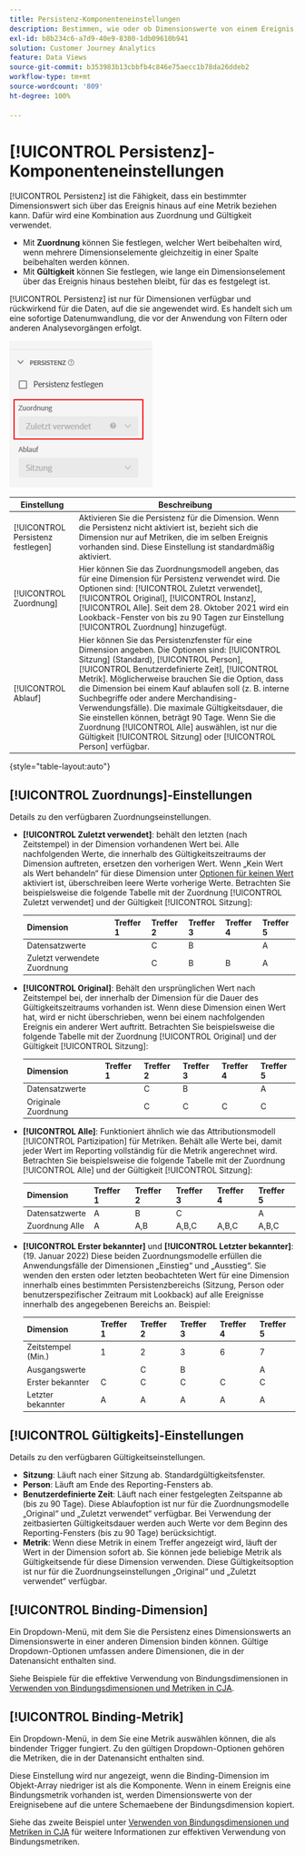 ```yaml
---
title: Persistenz-Komponenteneinstellungen
description: Bestimmen, wie oder ob Dimensionswerte von einem Ereignis zum nächsten bestehen bleiben.
exl-id: b8b234c6-a7d9-40e9-8380-1db09610b941
solution: Customer Journey Analytics
feature: Data Views
source-git-commit: b353983b13cbbfb4c846e75aecc1b78da26ddeb2
workflow-type: tm+mt
source-wordcount: '809'
ht-degree: 100%

---
```



# [!UICONTROL Persistenz]-Komponenteneinstellungen

[!UICONTROL Persistenz] ist die Fähigkeit, dass ein bestimmter Dimensionswert sich über das Ereignis hinaus auf eine Metrik beziehen kann. Dafür wird eine Kombination aus Zuordnung und Gültigkeit verwendet.

* Mit **Zuordnung** können Sie festlegen, welcher Wert beibehalten wird, wenn mehrere Dimensionselemente gleichzeitig in einer Spalte beibehalten werden können.
* Mit **Gültigkeit** können Sie festlegen, wie lange ein Dimensionselement über das Ereignis hinaus bestehen bleibt, für das es festgelegt ist.

[!UICONTROL Persistenz] ist nur für Dimensionen verfügbar und rückwirkend für die Daten, auf die sie angewendet wird. Es handelt sich um eine sofortige Datenumwandlung, die vor der Anwendung von Filtern oder anderen Analysevorgängen erfolgt.

![Persistenz](../assets/persistence.png)

| Einstellung | Beschreibung |
| --- | --- |
| [!UICONTROL Persistenz festlegen] | Aktivieren Sie die Persistenz für die Dimension. Wenn die Persistenz nicht aktiviert ist, bezieht sich die Dimension nur auf Metriken, die im selben Ereignis vorhanden sind. Diese Einstellung ist standardmäßig aktiviert. |
| [!UICONTROL Zuordnung] | Hier können Sie das Zuordnungsmodell angeben, das für eine Dimension für Persistenz verwendet wird. Die Optionen sind: [!UICONTROL Zuletzt verwendet], [!UICONTROL Original], [!UICONTROL Instanz], [!UICONTROL Alle]. Seit dem 28. Oktober 2021 wird ein Lookback-Fenster von bis zu 90 Tagen zur Einstellung [!UICONTROL Zuordnung] hinzugefügt. |
| [!UICONTROL Ablauf] | Hier können Sie das Persistenzfenster für eine Dimension angeben. Die Optionen sind: [!UICONTROL Sitzung] (Standard), [!UICONTROL Person], [!UICONTROL Benutzerdefinierte Zeit], [!UICONTROL Metrik]. Möglicherweise brauchen Sie die Option, dass die Dimension bei einem Kauf ablaufen soll (z. B. interne Suchbegriffe oder andere Merchandising-Verwendungsfälle). Die maximale Gültigkeitsdauer, die Sie einstellen können, beträgt 90 Tage. Wenn Sie die Zuordnung [!UICONTROL Alle] auswählen, ist nur die Gültigkeit [!UICONTROL Sitzung] oder [!UICONTROL Person] verfügbar. |

{style=&quot;table-layout:auto&quot;}

## [!UICONTROL Zuordnungs]-Einstellungen

Details zu den verfügbaren Zuordnungseinstellungen.

* **[!UICONTROL Zuletzt verwendet]**: behält den letzten (nach Zeitstempel) in der Dimension vorhandenen Wert bei. Alle nachfolgenden Werte, die innerhalb des Gültigkeitszeitraums der Dimension auftreten, ersetzen den vorherigen Wert. Wenn „Kein Wert als Wert behandeln“ für diese Dimension unter [Optionen für keinen Wert](no-value-options.md) aktiviert ist, überschreiben leere Werte vorherige Werte. Betrachten Sie beispielsweise die folgende Tabelle mit der Zuordnung [!UICONTROL Zuletzt verwendet] und der Gültigkeit [!UICONTROL Sitzung]:

   | Dimension | Treffer 1 | Treffer 2 | Treffer 3 | Treffer 4 | Treffer 5 |
   | --- | --- | --- | --- | --- | --- |
   | Datensatzwerte |  | C | B |  | A |
   | Zuletzt verwendete Zuordnung |  | C | B | B | A |

* **[!UICONTROL Original]**: Behält den ursprünglichen Wert nach Zeitstempel bei, der innerhalb der Dimension für die Dauer des Gültigkeitszeitraums vorhanden ist. Wenn diese Dimension einen Wert hat, wird er nicht überschrieben, wenn bei einem nachfolgenden Ereignis ein anderer Wert auftritt. Betrachten Sie beispielsweise die folgende Tabelle mit der Zuordnung [!UICONTROL Original] und der Gültigkeit [!UICONTROL Sitzung]:

   | Dimension | Treffer 1 | Treffer 2 | Treffer 3 | Treffer 4 | Treffer 5 |
   | --- | --- | --- | --- | --- | --- |
   | Datensatzwerte |  | C | B |  | A |
   | Originale Zuordnung |  | C | C | C | C |

* **[!UICONTROL Alle]**: Funktioniert ähnlich wie das Attributionsmodell [!UICONTROL Partizipation] für Metriken. Behält alle Werte bei, damit jeder Wert im Reporting vollständig für die Metrik angerechnet wird. Betrachten Sie beispielsweise die folgende Tabelle mit der Zuordnung [!UICONTROL Alle] und der Gültigkeit [!UICONTROL Sitzung]:

   | Dimension | Treffer 1 | Treffer 2 | Treffer 3 | Treffer 4 | Treffer 5 |
   | --- | --- | --- | --- | --- | --- |
   | Datensatzwerte | A | B | C |  | A |
   | Zuordnung Alle | A | A,B | A,B,C | A,B,C | A,B,C |

* **[!UICONTROL Erster bekannter]** und **[!UICONTROL Letzter bekannter]**: (19. Januar 2022) Diese beiden Zuordnungsmodelle erfüllen die Anwendungsfälle der Dimensionen „Einstieg“ und „Ausstieg“. Sie wenden den ersten oder letzten beobachteten Wert für eine Dimension innerhalb eines bestimmten Persistenzbereichs (Sitzung, Person oder benutzerspezifischer Zeitraum mit Lookback) auf alle Ereignisse innerhalb des angegebenen Bereichs an. Beispiel:

   | Dimension | Treffer 1 | Treffer 2 | Treffer 3 | Treffer 4 | Treffer 5 |
   | --- | --- | --- | --- | --- | --- |
   | Zeitstempel (Min.) | 1 | 2 | 3 | 6 | 7 |
   | Ausgangswerte |  | C | B |  | A |
   | Erster bekannter | C | C | C | C | C |
   | Letzter bekannter | A | A | A | A | A |

## [!UICONTROL Gültigkeits]-Einstellungen

Details zu den verfügbaren Gültigkeitseinstellungen.

* **Sitzung**: Läuft nach einer Sitzung ab. Standardgültigkeitsfenster.
* **Person**: Läuft am Ende des Reporting-Fensters ab.
* **Benutzerdefinierte Zeit**: Läuft nach einer festgelegten Zeitspanne ab (bis zu 90 Tage). Diese Ablaufoption ist nur für die Zuordnungsmodelle „Original“ und „Zuletzt verwendet“ verfügbar. Bei Verwendung der zeitbasierten Gültigkeitsdauer werden auch Werte vor dem Beginn des Reporting-Fensters (bis zu 90 Tage) berücksichtigt.
* **Metrik**: Wenn diese Metrik in einem Treffer angezeigt wird, läuft der Wert in der Dimension sofort ab. Sie können jede beliebige Metrik als Gültigkeitsende für diese Dimension verwenden. Diese Gültigkeitsoption ist nur für die Zuordnungseinstellungen „Original“ und „Zuletzt verwendet“ verfügbar.

## [!UICONTROL Binding-Dimension]

Ein Dropdown-Menü, mit dem Sie die Persistenz eines Dimensionswerts an Dimensionswerte in einer anderen Dimension binden können. Gültige Dropdown-Optionen umfassen andere Dimensionen, die in der Datenansicht enthalten sind.

Siehe Beispiele für die effektive Verwendung von Bindungsdimensionen in [Verwenden von Bindungsdimensionen und Metriken in CJA](../../use-cases/binding-dimensions-metrics.md).

## [!UICONTROL Binding-Metrik]

Ein Dropdown-Menü, in dem Sie eine Metrik auswählen können, die als bindender Trigger fungiert. Zu den gültigen Dropdown-Optionen gehören die Metriken, die in der Datenansicht enthalten sind.

Diese Einstellung wird nur angezeigt, wenn die Binding-Dimension im Objekt-Array niedriger ist als die Komponente. Wenn in einem Ereignis eine Bindungsmetrik vorhanden ist, werden Dimensionswerte von der Ereignisebene auf die untere Schemaebene der Bindungsdimension kopiert.

Siehe das zweite Beispiel unter [Verwenden von Bindungsdimensionen und Metriken in CJA](../../use-cases/binding-dimensions-metrics.md) für weitere Informationen zur effektiven Verwendung von Bindungsmetriken.
